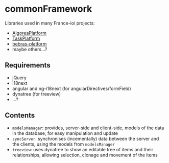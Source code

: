 # commonFramework

Libraries used in many France-ioi projects:

* [AlgoreaPlatform](https://github.com/France-ioi/AlgoreaPlatform)
* [TaskPlatform](https://github.com/France-ioi/TaskPlatform)
* [bebras-platform](https://github.com/France-ioi/bebras-platform)
* maybe others...?

## Requirements

* jQuery
* i18next
* angular and ng-i18next (for angularDirectives/formField)
* dynatree (for treeview)
* ...?

## Contents

* `modelsManager`: provides, server-side and client-side, models of the data in the database, for easy manipulation and update
* `syncServer`: synchronises (incementally) data between the server and the clients, using the models from `modelsManager`
* `treeview`: uses dynatree to show an editable tree of items and their relationships, allowing selection, clonage and movement of the items
